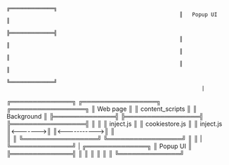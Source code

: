 
                                                           ╔══════════════╗
                                                           ║   Popup UI   ║
                                                           ╠══════════════╣
                                                           ║              ║
                                                           ║              ║
                                                           ║              ║
                                                           ╚══════════════╝
                                                                  |
╔══════════════╗         ╔═════════════════╗             ╔═════════════════╗
║   Web page   ║         ║ content_scripts ║             ║  Background     ║
╠══════════════╣         ╠═════════════════╣             ╠═════════════════╣
║              ║         ║    inject.js    ║             ║  cookiestore.js ║
║  inject.js   ║<------->║                 ║<----------->║                 ║  
║              ║         ╚═════════════════╝             ╚═════════════════╝
║              ║                                                   |
╚══════════════╝                                                   |
                                                           ╔══════════════╗
                                                           ║   Popup UI   ║
                                                           ╠══════════════╣
                                                           ║              ║
                                                           ║              ║
                                                           ║              ║
                                                           ╚══════════════╝
